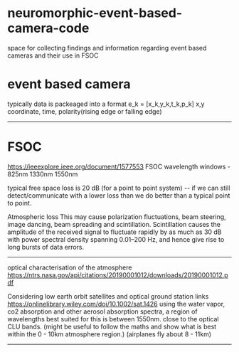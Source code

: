 # neuromorphic-event-based-camera-code

space for collecting findings and information regarding event based cameras and their use in FSOC
# event based camera
typically data is packeaged into a format e_k = [x_k,y_k,t_k,p_k]
x,y coordinate, time, polarity(rising edge or falling edge)
_____


# FSOC
https://ieeexplore.ieee.org/document/1577553 
FSOC wavelength windows - 825nm 1330nm 1550nm 

typical free space loss is 20 dB (for a point to point system)  -- if we can still detect/communicate with a lower loss than we do better than a typical point to point.

Atmospheric loss
This may cause polarization fluctuations, beam steering, image dancing, beam spreading and scintillation. Scintillation causes the amplitude of the received signal to fluctuate rapidly by as much as 30 dB with power spectral density spanning 0.01–200 Hz, and hence give rise to long bursts of data errors.
_____
optical characterisation of the atmosphere
https://ntrs.nasa.gov/api/citations/20190001012/downloads/20190001012.pdf

Considering low earth orbit satellites and optical ground station links
https://onlinelibrary.wiley.com/doi/10.1002/sat.1426
using the water vapor, co2 absorption and other aerosol absorption spectra, a region of wavelengths best suited for this is between 1550nm. close to the optical CLU bands. 
(might be useful to follow the maths and show what is best within the 0 - 10km atmosphere region.) (airplanes fly about 8 - 11km)

_____


